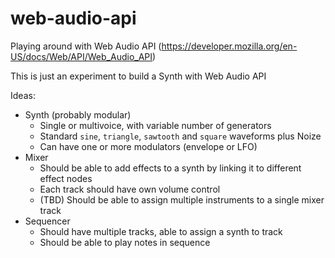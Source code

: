 # web-audio-api
Playing around with Web Audio API (https://developer.mozilla.org/en-US/docs/Web/API/Web_Audio_API)

This is just an experiment to build a Synth with Web Audio API

Ideas:
* Synth (probably modular)
  * Single or multivoice, with variable number of generators
  * Standard `sine`, `triangle`, `sawtooth` and `square` waveforms plus Noize
  * Can have one or more modulators (envelope or LFO)
* Mixer
  * Should be able to add effects to a synth by linking it to different effect nodes
  * Each track should have own volume control
  * (TBD) Should be able to assign multiple instruments to a single mixer track
* Sequencer
  * Should have multiple tracks, able to assign a synth to track
  * Should be able to play notes in sequence
